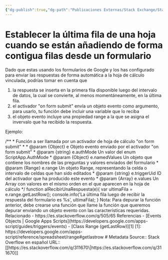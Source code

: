 ```yaml
---
{"dg-publish":true,"dg-path":"Publicaciones Externas/Stack Exchange/Stack Overflow en español/es.stackoverflow.com-311670.md","permalink":"/publicaciones-externas/stack-exchange/stack-overflow-en-espanol/es-stackoverflow-com-311670/","title":"Establecer la última fila de una hoja cuando se están añadiendo de forma contigua filas desde un formulario","hide":true,"noteIcon":"default","created":"2024-04-03T12:49:10.417-06:00","updated":"2024-04-05T16:43:56.297-06:00"}
---
```


# Establecer la última fila de una hoja cuando se están añadiendo de forma contigua filas desde un formulario

Dado que estas usando los formularios de Google y los has configurado para enviar las respuestas de forma automática a la hoja de cálculo vinculada, podrías tomar en cuenta que 

1. la respuesta se inserta en la primera fila disponible luego del intervalo de datos, la cual se convierte, al menos momentáneamente, en la última fila.
2. el activador "on form submit" envía un objeto evento como argumento, para usarlo, tu función debe incluir una variable que lo reciba
3. el objeto evento incluye una propiedad range a la que se asigna el invervalo que ha recibido la respuesta.

Ejemplo:
<!-->

    /**
     * Función a ser llamada por un activador de hoja de cálculo "on form submit"
     *
     * @param {Object} e Objeto evento enviado por el activador "on form submit"
     * @param {string} e.authMode Un valor del enum ScriptApp.AuthMode 
     * @param {Object} e.namedValues Un objeto que contiene los nombres de las preguntas y valores enviados del formulario
     * @param {Range}  e.range Un objeto Range, representando la celda o intervalo de celdas que han sido editados
     * @param {string} e.triggerUid ID del activador que ha producido este evento
     * @param {Array}  e.values Un Array con valores en el mismo orden en el que aparecen en la hoja de cálculo
     */
    function alRecibirUnaRespuesta(e){
       var ultimaFila = e.range.getLastRow();
       console.info('La última fila luego de recibir la respuesta del formulario es %s', ultimaFila);
    }

Nota: Para depurar la función anterior, debe crearse una función que  llame la función que queremos depurar enviando un objeto evento con las características requeridas.

Relacionado

- https://es.stackoverflow.com/q/505/65

Referencias

- [Events Objects | Google Apps Scripts](https://developers.google.com/apps-script/guides/triggers/events)
- [Class Range (getLastRow)][1]


  [1]: https://developers.google.com/apps-script/reference/spreadsheet/range#getlastrow

# Metadata
Source:: Stack Overflow en español
URL:: [[https://es.stackoverflow.com/q/311670\|https://es.stackoverflow.com/q/311670]]

